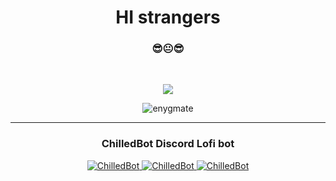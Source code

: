 <h1 align="center">HI strangers</h1>
<h3 align="center">😎😐😎</h3>
<br>
<p align="center">
<img src="https://lanyard-profile-readme.vercel.app/api/337654195526303746">
</p>
<p align="center"> <img src="https://komarev.com/ghpvc/?username=enygmate&label=Profile%20views&color=0e75b6&style=flat" alt="enygmate" /> </p>
<hr>
<h3 align="center">ChilledBot Discord Lofi bot</h3>
<a align="center" href="https://top.gg/bot/634818840542445580">
    <p align="center">
    <img src="https://top.gg/api/widget/status/634818840542445580.svg" alt="ChilledBot" />
    <img src="https://top.gg/api/widget/servers/634818840542445580.svg?noavatar=true" alt="ChilledBot" />
    <img src="https://top.gg/api/widget/upvotes/634818840542445580.svg?noavatar=true" alt="ChilledBot" />
    </p>
</a>
